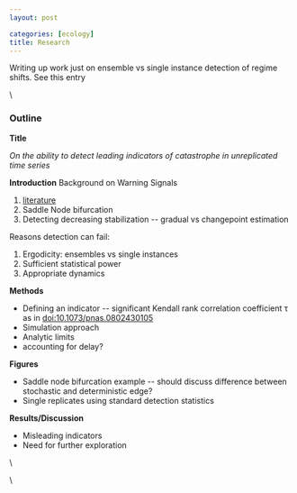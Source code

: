 ```yaml
---
layout: post

categories: [ecology]
title: Research
---
```







 








Writing up work just on ensemble vs single instance detection of regime
shifts. See this entry

\

### Outline

**Title**

*On the ability to detect leading indicators of catastrophe in
unreplicated time series*

**Introduction** Background on Warning Signals

1.  [literature](http://www.mendeley.com/research-papers/collections/1374711/EarlyWarningSigns/ "http://www.mendeley.com/research-papers/collections/1374711/EarlyWarningSigns/")
2.  Saddle Node bifurcation
3.  Detecting decreasing stabilization -- gradual vs changepoint
    estimation

Reasons detection can fail:

1.  Ergodicity: ensembles vs single instances
2.  Sufficient statistical power
3.  Appropriate dynamics

**Methods**

-   Defining an indicator -- significant Kendall rank correlation
    coefficient τ as in
    [doi:10.1073/pnas.0802430105](http://hdl.handle.net/10.1073/pnas.0802430105 "doi:10.1073/pnas.0802430105")
-   Simulation approach
-   Analytic limits
-   accounting for delay?

**Figures**

-   Saddle node bifurcation example -- should discuss difference between
    stochastic and deterministic edge?
-   Single replicates using standard detection statistics

**Results/Discussion**

-   Misleading indicators
-   Need for further exploration

\

\

